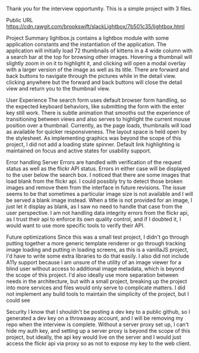 Thank you for the interview opportunity. This is a simple project with 3 files.

Public URL
https://cdn.rawgit.com/brookswift/slackLightbox/7b501c35/lightbox.html

Project Summary
lightbox.js contains a lightbox module with some application constants and the
instantiation of the application. The application will initially load 72 thumbnails
of kittens in a 4 wide column with a search bar at the top for browsing other images.
Hovering a thumbnail will slightly zoom in on it to highlight it, and clicking will
open a modal overlay with a larger version of the image as well as its title. There
are forward and back buttons to navigate through the pictures while in the detail view.
clicking anywhere but the forward and back buttons will close the detail view and return
you to the thumbnail view.

User Experience
The search form uses default browser form handling, so the expected keyboard behaviors,
like submitting the form with the enter key still work. There is subtle animation that
smooths out the experience of transitioning between views and also serves to highlight
the current mouse position over a thumbnail. Currently, as the page loads, thumbnails
will load as available for quicker responsiveness. The layout space is held open by the
stylesheet. As implementing graphics was beyond the scope of this project, I did not add
a loading state spinner. Default link highlighting is maintained on focus and active states
for usability support.

Error handling
Server Errors are handled with verification of the request status as well as the flickr
API status. Errors in either case will be displayed to the user below the search box.
I noticed that there are some images that load blank from the flickr api. I could
possibly try to detect those broken images and remove them from the interface in future
revisions. The issue seems to be that sometimes a particular image size is not available
and I will be served a blank image instead. When a title is not provided for an image,
I just let it display as blank, as I saw no need to handle that case from the user
perspective. I am not handling data integrity errors from the flickr api, as I trust
their api to enforce its own quality control, and if I doubted it, I would want to
use more specific tools to verify their API.

Future optimizations
Since this was a small test project, I didn't go through putting together a more
generic template renderer or go through tracking image loading and putting in loading
screens, as this is a vanillaJS project, I'd have to write some extra libraries to do
that easily. I also did not include A11y support because I am unsure of the utility of
an image viewer for a blind user without access to additional image metadata, which is
beyond the scope of this project. I'd also ideally use more separation between needs
in the architecture, but with a small project, breaking up the project into more services
and files would only serve to complicate matters. I did not implement any build tools
to maintain the simplicity of the project, but I could see

Security
I know that I shouldn't be posting a dev key to a public github, so I generated a dev
key on a throwaway account, and I will be removing my repo when the interview is complete.
Without a server proxy set up, I can't hide my auth key, and setting up a server proxy
is beyond the scope of this project, but ideally, the api key would live on the server
and I would just access the flickr api via proxy so as not to expose my key to the
web client.
